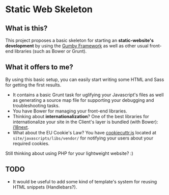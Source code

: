 # Static Web Skeleton

## What is this?

This project proposes a basic skeleton for starting an **static-website's development** by using the [Gumby Framework](http://gumbyframework.com/) as well as other usual front-end libraries (such as Bower or Grunt).

## What it offers to me?

By using this basic setup, you can easily start writing some HTML and Sass for getting the first results.

* It contains a basic Grunt task for uglifying your Javascript's files as well as generating a source map file for supporting your debugging and troubleshooting tasks.
* You have Bower for managing your front-end libraries.
* Thinking about **internationalization**? One of the best libraries for internationalize your site in the Client's layer is bundled (with Bower): [i18next](http://i18next.com/).
* What about the EU Cookie's Law? You have [cookiecuttr.js](http://cookiecuttr.com/) located at `site/javascripts/libs/vendor/` for notifying your users about your required cookies.

Still thinking about using PHP for your lightweight website? :)

## TODO

* It would be useful to add some kind of template's system for reusing HTML snippets (Handlebars?).
